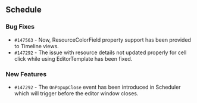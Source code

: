 ## Schedule

### Bug Fixes

- `#147563` - Now, ResourceColorField property support has been provided to Timeline views.
- `#147292` - The issue with resource details not updated properly for cell click while using EditorTemplate has been fixed.

### New Features

- `#147292` - The `OnPopupClose` event has been introduced in Scheduler which will trigger before the editor window closes.
